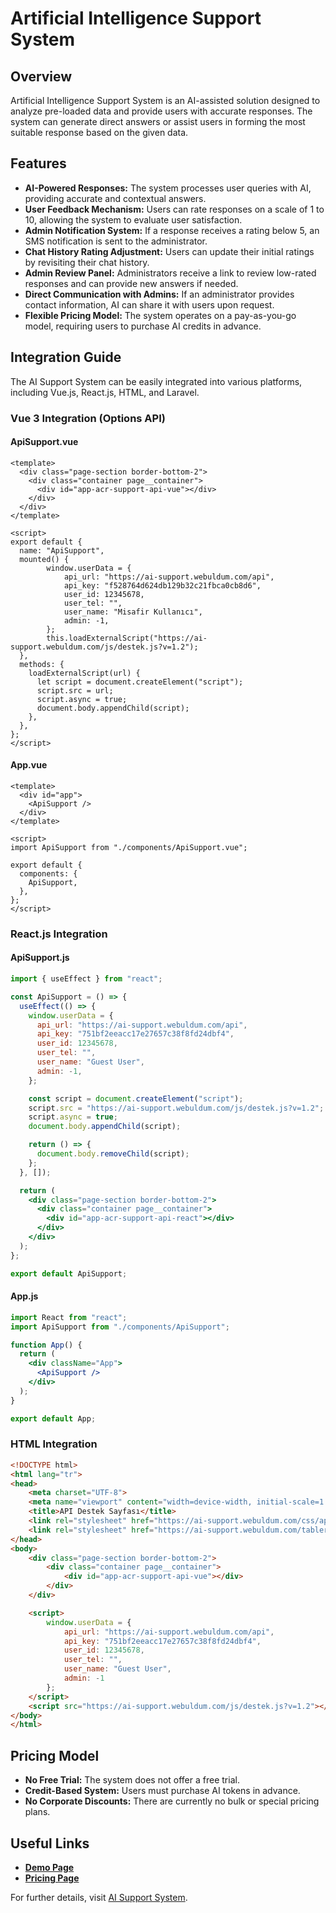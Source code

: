 # Artificial Intelligence Support System

## Overview
Artificial Intelligence Support System is an AI-assisted solution designed to analyze pre-loaded data and provide users with accurate responses. The system can generate direct answers or assist users in forming the most suitable response based on the given data.

## Features
- **AI-Powered Responses:** The system processes user queries with AI, providing accurate and contextual answers.
- **User Feedback Mechanism:** Users can rate responses on a scale of 1 to 10, allowing the system to evaluate user satisfaction.
- **Admin Notification System:** If a response receives a rating below 5, an SMS notification is sent to the administrator.
- **Chat History Rating Adjustment:** Users can update their initial ratings by revisiting their chat history.
- **Admin Review Panel:** Administrators receive a link to review low-rated responses and can provide new answers if needed.
- **Direct Communication with Admins:** If an administrator provides contact information, AI can share it with users upon request.
- **Flexible Pricing Model:** The system operates on a pay-as-you-go model, requiring users to purchase AI credits in advance.

## Integration Guide
The AI Support System can be easily integrated into various platforms, including Vue.js, React.js, HTML, and Laravel.

### Vue 3 Integration (Options API)
#### **ApiSupport.vue**
```vue
<template>
  <div class="page-section border-bottom-2">
    <div class="container page__container">
      <div id="app-acr-support-api-vue"></div>
    </div>
  </div>
</template>

<script>
export default {
  name: "ApiSupport",
  mounted() {
        window.userData = {
            api_url: "https://ai-support.webuldum.com/api",
            api_key: "f528764d624db129b32c21fbca0cb8d6",
            user_id: 12345678,
            user_tel: "",
            user_name: "Misafir Kullanıcı",
            admin: -1,
        };
        this.loadExternalScript("https://ai-support.webuldum.com/js/destek.js?v=1.2");
  },
  methods: {
    loadExternalScript(url) {
      let script = document.createElement("script");
      script.src = url;
      script.async = true;
      document.body.appendChild(script);
    },
  },
};
</script>
```

#### **App.vue**
```vue
<template>
  <div id="app">
    <ApiSupport />
  </div>
</template>

<script>
import ApiSupport from "./components/ApiSupport.vue";

export default {
  components: {
    ApiSupport,
  },
};
</script>
```

### React.js Integration
#### **ApiSupport.js**
```jsx
import { useEffect } from "react";

const ApiSupport = () => {
  useEffect(() => {
    window.userData = {
      api_url: "https://ai-support.webuldum.com/api",
      api_key: "751bf2eeacc17e27657c38f8fd24dbf4",
      user_id: 12345678,
      user_tel: "",
      user_name: "Guest User",
      admin: -1,
    };

    const script = document.createElement("script");
    script.src = "https://ai-support.webuldum.com/js/destek.js?v=1.2";
    script.async = true;
    document.body.appendChild(script);

    return () => {
      document.body.removeChild(script);
    };
  }, []);

  return (
    <div class="page-section border-bottom-2">
      <div class="container page__container">
        <div id="app-acr-support-api-react"></div>
      </div>
    </div>
  );
};

export default ApiSupport;
```

#### **App.js**
```jsx
import React from "react";
import ApiSupport from "./components/ApiSupport";

function App() {
  return (
    <div className="App">
      <ApiSupport />
    </div>
  );
}

export default App;
```

### HTML Integration
```html
<!DOCTYPE html>
<html lang="tr">
<head>
    <meta charset="UTF-8">
    <meta name="viewport" content="width=device-width, initial-scale=1.0">
    <title>API Destek Sayfası</title>
    <link rel="stylesheet" href="https://ai-support.webuldum.com/css/api_web.css?v=1.2">
    <link rel="stylesheet" href="https://ai-support.webuldum.com/tabler-icons-3.29.0/webfont/tabler-icons.min.css">
</head>
<body>
    <div class="page-section border-bottom-2">
        <div class="container page__container">
            <div id="app-acr-support-api-vue"></div>
        </div>
    </div>

    <script>
        window.userData = {
            api_url: "https://ai-support.webuldum.com/api",
            api_key: "751bf2eeacc17e27657c38f8fd24dbf4",
            user_id: 12345678,
            user_tel: "",
            user_name: "Guest User",
            admin: -1
        };
    </script>
    <script src="https://ai-support.webuldum.com/js/destek.js?v=1.2"></script>
</body>
</html>
```

## Pricing Model
- **No Free Trial:** The system does not offer a free trial.
- **Credit-Based System:** Users must purchase AI tokens in advance.
- **No Corporate Discounts:** There are currently no bulk or special pricing plans.

## Useful Links
- **[Demo Page](https://ai-support.webuldum.com/tr/app/destekapi/demo#/)**
- **[Pricing Page](https://ai-support.webuldum.com/tr/app/destekapi/fiyatlandirma)**

For further details, visit [AI Support System](https://ai-support.webuldum.com).

